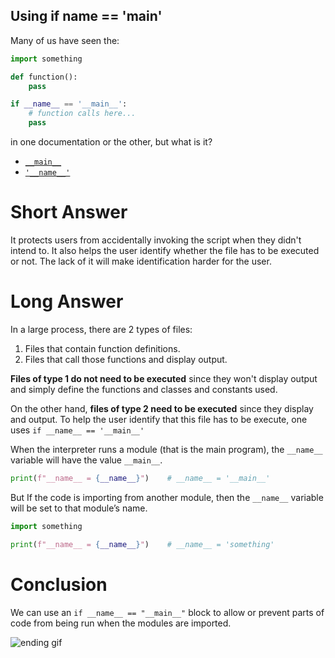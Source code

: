 ## Using if __name__ == '__main__'

Many of us have seen the:
```python
import something

def function():
    pass

if __name__ == '__main__':
    # function calls here...
    pass
```
in one documentation or the other, but what is it?

- [`__main__`](https://docs.python.org/3/reference/toplevel_components.html?highlight=__main__#complete-python-programs)
- [`'__name__'`](https://docs.python.org/3/reference/import.html?highlight=__name__#__name__)

# Short Answer

It protects users from accidentally invoking the script when they didn't intend to. It also helps the user identify whether the file has to be executed or not. The lack of it will make identification harder for the user.

# Long Answer

In a large process, there are 2 types of files:
1. Files that contain function definitions.
2. Files that call those functions and display output.

**Files of type 1 do not need to be executed** since they won't display output and simply define the functions and classes and constants used.

On the other hand, **files of type 2 need to be executed** since they display and output. To help the user identify that this file has to be execute, one uses `if __name__ == '__main__'`

When the interpreter runs a module (that is the main program), the `__name__` variable will have the value  `__main__`. 

```python
print(f"__name__ = {__name__}")    # __name__ = '__main__'
```

But If the code is importing from another module, then the `__name__`  variable will be set to that module’s name.

```python
import something

print(f"__name__ = {__name__}")    # __name__ = 'something'
```

# Conclusion

 We can use an `if __name__ == "__main__"` block to allow or prevent parts of code from being run when the modules are imported.

![ending gif](https://upload.wikimedia.org/wikipedia/commons/e/ea/Thats_all_folks.svg)